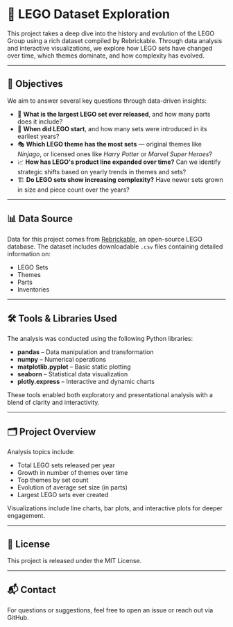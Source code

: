# 🧱 LEGO Dataset Exploration

This project takes a deep dive into the history and evolution of the LEGO Group using a rich dataset compiled by Rebrickable. Through data analysis and interactive visualizations, we explore how LEGO sets have changed over time, which themes dominate, and how complexity has evolved.

---

## 📌 Objectives

We aim to answer several key questions through data-driven insights:

- 🧩 **What is the largest LEGO set ever released**, and how many parts does it include?
- 🏁 **When did LEGO start**, and how many sets were introduced in its earliest years?
- 🎭 **Which LEGO theme has the most sets** — original themes like *Ninjago*, or licensed ones like *Harry Potter* or *Marvel Super Heroes*?
- 📈 **How has LEGO's product line expanded over time?** Can we identify strategic shifts based on yearly trends in themes and sets?
- 🏗️ **Do LEGO sets show increasing complexity?** Have newer sets grown in size and piece count over the years?

---

## 📊 Data Source

Data for this project comes from [Rebrickable](https://rebrickable.com), an open-source LEGO database. The dataset includes downloadable `.csv` files containing detailed information on:

- LEGO Sets
- Themes
- Parts
- Inventories

---

## 🛠️ Tools & Libraries Used

The analysis was conducted using the following Python libraries:

- **pandas** – Data manipulation and transformation
- **numpy** – Numerical operations
- **matplotlib.pyplot** – Basic static plotting
- **seaborn** – Statistical data visualization
- **plotly.express** – Interactive and dynamic charts

These tools enabled both exploratory and presentational analysis with a blend of clarity and interactivity.

---

## 🗂️ Project Overview

Analysis topics include:

- Total LEGO sets released per year
- Growth in number of themes over time
- Top themes by set count
- Evolution of average set size (in parts)
- Largest LEGO sets ever created

Visualizations include line charts, bar plots, and interactive plots for deeper engagement.

---

## 📜 License

This project is released under the MIT License.

---

## 📬 Contact

For questions or suggestions, feel free to open an issue or reach out via GitHub.
